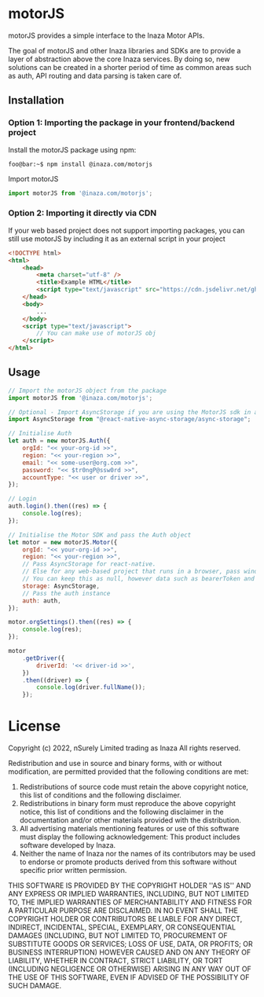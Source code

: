 # motorJS

motorJS provides a simple interface to the Inaza Motor APIs.

The goal of motorJS and other Inaza libraries and SDKs are to provide a layer of abstraction above the core Inaza services. By doing so, new solutions can be created in a shorter period of time as common areas such as auth, API routing and data parsing is taken care of.

## Installation

### Option 1: Importing the package in your frontend/backend project

Install the motorJS package using npm:

```console
foo@bar:~$ npm install @inaza.com/motorjs
```

Import motorJS

```js
import motorJS from '@inaza.com/motorjs';
```

### Option 2: Importing it directly via CDN

If your web based project does not support importing packages, you can still use motorJS by including it as an external script in your project

```html
<!DOCTYPE html>
<html>
	<head>
		<meta charset="utf-8" />
		<title>Example HTML</title>
		<script type="text/javascript" src="https://cdn.jsdelivr.net/gh/nSurely/motorJS@v0.1.7-alpha/dist/web/motorjs.min.js"></script>
	</head>
	<body>
		...
	</body>
	<script type="text/javascript">
		// You can make use of motorJS obj
	</script>
</html>
```

## Usage

```js
// Import the motorJS object from the package
import motorJS from '@inaza.com/motorjs';

// Optional - Import AsyncStorage if you are using the MotorJS sdk in a react native project.
import AsyncStorage from "@react-native-async-storage/async-storage";

// Initialise Auth
let auth = new motorJS.Auth({
	orgId: "<< your-org-id >>",
	region: "<< your-region >>",
	email: "<< some-user@org.com >>",
	password: "<< $tr0ngP@ssw0rd >>",
	accountType: "<< user or driver >>",
});

// Login
auth.login().then((res) => {
	console.log(res);
});

// Initialise the Motor SDK and pass the Auth object
let motor = new motorJS.Motor({
	orgId: "<< your-org-id >>",
	region: "<< your-region >>",
	// Pass AsyncStorage for react-native.
	// Else for any web-based project that runs in a browser, pass window.localStorage. eg. storage: window.localStorage
	// You can keep this as null, however data such as bearerToken and refershToken will not be persisted when application is closed and re-opened.
	storage: AsyncStorage,
	// Pass the auth instance
	auth: auth,
});

motor.orgSettings().then((res) => {
	console.log(res);
});

motor
	.getDriver({
		driverId: '<< driver-id >>',
	})
	.then((driver) => {
		console.log(driver.fullName());
	});
```

# License

Copyright (c) 2022, nSurely Limited trading as Inaza
All rights reserved.

Redistribution and use in source and binary forms, with or without
modification, are permitted provided that the following conditions are met:

1. Redistributions of source code must retain the above copyright
   notice, this list of conditions and the following disclaimer.
2. Redistributions in binary form must reproduce the above copyright
   notice, this list of conditions and the following disclaimer in the
   documentation and/or other materials provided with the distribution.
3. All advertising materials mentioning features or use of this software
   must display the following acknowledgement:
   This product includes software developed by Inaza.
4. Neither the name of Inaza nor the
   names of its contributors may be used to endorse or promote products
   derived from this software without specific prior written permission.

THIS SOFTWARE IS PROVIDED BY THE COPYRIGHT HOLDER ''AS IS'' AND ANY
EXPRESS OR IMPLIED WARRANTIES, INCLUDING, BUT NOT LIMITED TO, THE IMPLIED
WARRANTIES OF MERCHANTABILITY AND FITNESS FOR A PARTICULAR PURPOSE ARE
DISCLAIMED. IN NO EVENT SHALL THE COPYRIGHT HOLDER OR CONTRIBUTORS BE LIABLE
FOR ANY DIRECT, INDIRECT, INCIDENTAL, SPECIAL, EXEMPLARY, OR CONSEQUENTIAL
DAMAGES (INCLUDING, BUT NOT LIMITED TO, PROCUREMENT OF SUBSTITUTE GOODS OR
SERVICES; LOSS OF USE, DATA, OR PROFITS; OR BUSINESS INTERRUPTION) HOWEVER
CAUSED AND ON ANY THEORY OF LIABILITY, WHETHER IN CONTRACT, STRICT LIABILITY,
OR TORT (INCLUDING NEGLIGENCE OR OTHERWISE) ARISING IN ANY WAY OUT OF THE
USE OF THIS SOFTWARE, EVEN IF ADVISED OF THE POSSIBILITY OF SUCH DAMAGE.